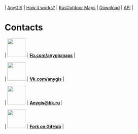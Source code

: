 | [AnyGIS][01] | [How it works?][02] | [RusOutdoor Maps][03] | [Download][04] | [API][05] |


[01]: https://nnngrach.github.io/AnyGIS_maps/index_en
[02]: https://nnngrach.github.io/AnyGIS_maps/Web/Html/Description_en
[03]: https://nnngrach.github.io/AnyGIS_maps/Web/Html/RusOutdoor_en
[04]: https://nnngrach.github.io/AnyGIS_maps/Web/Html/DownloadPage_en
[05]: https://nnngrach.github.io/AnyGIS_maps/Web/Html/Api_en



# Contacts

| <img src="https://nnngrach.github.io/AnyGIS_maps/Web/Img/icon_fb.png" width="60"/> | **[Fb.com/anygismaps][10]** |

| <img src="https://nnngrach.github.io/AnyGIS_maps/Web/Img/icon_vk.png" width="60"/> | **[Vk.com/anygis][11]** |

| <img src="https://nnngrach.github.io/AnyGIS_maps/Web/Img/icon_email.png" width="60"/> | **[Anygis@bk.ru][12]** |

| <img src="https://nnngrach.github.io/AnyGIS_maps/Web/Img/icon_git.png" width="60"/> | **[Fork on GitHub][13]** |







[10]: https://www.facebook.com/anygismaps
[11]: https://vk.com/anygis
[12]: mailto:anygis@bk.ru
[13]: https://github.com/nnngrach/AnyGIS_server
[14]: https://github.com/nnngrach/AnyGIS_server



